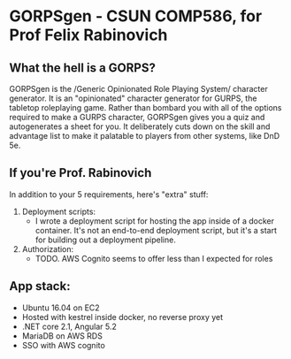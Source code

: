 # GORPSgen - CSUN COMP586, for Prof Felix Rabinovich

## What the hell is a GORPS?
GORPSgen is the /Generic Opinionated Role Playing System/ character generator. It is an "opinionated" character generator for GURPS, the tabletop roleplaying game. Rather than bombard you with all of the options required to make a GURPS character, GORPSgen gives you a quiz and autogenerates a sheet for you. It deliberately cuts down on the skill and advantage list to make it palatable to players from other systems, like DnD 5e.

## If you're Prof. Rabinovich
In addition to your 5 requirements, here's "extra" stuff:

1. Deployment scripts:
    - I wrote a deployment script for hosting the app inside of a docker container. It's not an end-to-end deployment script, but it's a start for building out a deployment pipeline.
2. Authorization:
    - TODO. AWS Cognito seems to offer less than I expected for roles

## App stack:
- Ubuntu 16.04 on EC2
- Hosted with kestrel inside docker, no reverse proxy yet
- .NET core 2.1, Angular 5.2
- MariaDB on AWS RDS
- SSO with AWS cognito
